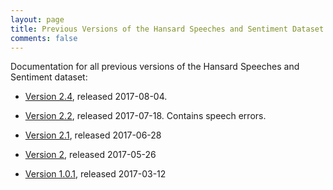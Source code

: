 ```yaml
---
layout: page
title: Previous Versions of the Hansard Speeches and Sentiment Dataset
comments: false
---
```


Documentation for all previous versions of the Hansard Speeches and Sentiment dataset:

- [Version 2.4](/v24), released 2017-08-04.

- [Version 2.2](/v22), released 2017-07-18. Contains speech errors.

- [Version 2.1](/v21), released 2017-06-28

- [Version 2](/v2), released 2017-05-26

- [Version 1.0.1](http://doi.org/10.5281/zenodo.376839), released 2017-03-12
